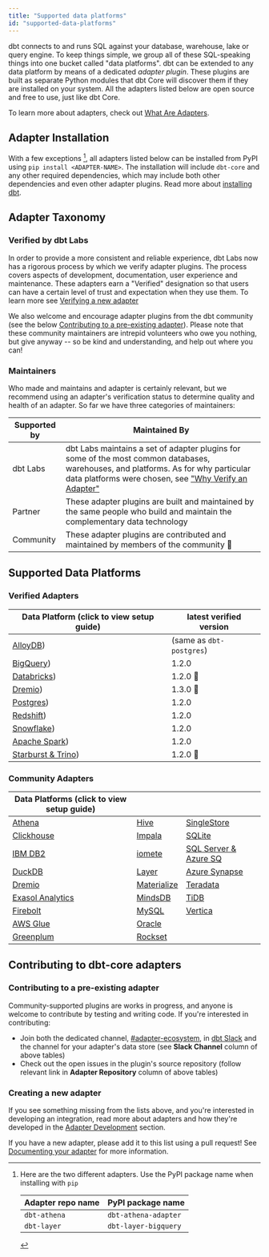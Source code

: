 ```yaml
---
title: "Supported data platforms"
id: "supported-data-platforms"
---
```


dbt connects to and runs SQL against your database, warehouse, lake or query engine. To keep things simple, we group all of these SQL-speaking things into one bucket called "data platforms". dbt can be extended to any data platform by means of a dedicated _adapter plugin_. These plugins are built as separate Python modules that dbt Core will discover them if they are installed on your system. All the adapters listed below are open source and free to use, just like dbt Core.

To learn more about adapters, check out [What Are Adapters](/guides/advanced/adapter-development/1-what-are-adapters).

## Adapter Installation

With a few exceptions [^1], all adapters listed below can be installed from PyPI using `pip install <ADAPTER-NAME>`. The installation will include `dbt-core` and any other required dependencies, which may include both other dependencies and even other adapter plugins. Read more about [installing dbt](/docs/get-started/installation).

## Adapter Taxonomy

### Verified by dbt Labs

In order to provide a more consistent and reliable experience, dbt Labs now has a rigorous process by which we verify adapter plugins. The process covers aspects of development, documentation, user experience and maintenance. These adapters earn a "Verified" designation so that users can have a certain level of trust and expectation when they use them. To learn more see [Verifying a new adapter](/guides/advanced/adapter-development/7-verifying-a-new-adapter)

We also welcome and encourage adapter plugins from the dbt community (see the below [Contributing to a pre-existing adapter](#contributing-to-a-pre-existing-adapter)). Please note that these community maintainers are intrepid volunteers who owe you nothing, but give anyway -- so be kind and understanding, and help out where you can!

### Maintainers

Who made and maintains and adapter is certainly relevant, but we recommend using an adapter's verification status to determine quality and health of an adapter. So far we have three categories of maintainers:

| Supported by | Maintained By                                                                                                                                                                                                                                  |
| ------------ | ---------------------------------------------------------------------------------------------------------------------------------------------------------------------------------------------------------------------------------------------- |
| dbt Labs     | dbt Labs maintains a set of adapter plugins for some of the most common databases, warehouses, and platforms. As for why particular data platforms were chosen, see ["Why Verify an Adapter"](7-verifying-a-new-adapter#why-verify-an-adapter) |
| Partner      | These adapter plugins are built and maintained by the same people who build and maintain the complementary data technology                                                                                                                     |
| Community    | These adapter plugins are contributed and maintained by members of the community 🌱                                                                                                                                                           |

## Supported Data Platforms

### Verified Adapters

| Data Platform (click to view setup guide) | latest verified version  |
| ----------------------------------------- | ------------------------ |
| [AlloyDB](alloydb-setup))                 | (same as `dbt-postgres`) |
| [BigQuery](bigquery-setup))               | 1.2.0                    |
| [Databricks](databricks-setup))           | 1.2.0 :construction:     |
| [Dremio](dremio-setup))                   | 1.3.0 :construction:     |
| [Postgres](postgres-setup))               | 1.2.0                    |
| [Redshift](redshift-setup))               | 1.2.0                    |
| [Snowflake](snowflake-setup))             | 1.2.0                    |
| [Apache Spark](spark-setup))              | 1.2.0                    |
| [Starburst & Trino](trino-setup))         | 1.2.0 :construction:     |

### Community Adapters

| Data Platforms (click to view setup guide) |                                  |                                      |
| ------------------------------------------ | -------------------------------- | ------------------------------------ |
| [Athena](athena-setup)                     | [Hive](hive-setup)               | [SingleStore](singlestore-setup)     |
| [Clickhouse](clickhouse-setup)             | [Impala](impala-setup)           | [SQLite](sqlite-setup)               |
| [IBM DB2](ibmdb2-setup)                    | [iomete](iomete-setup)           | [SQL Server & Azure SQ](mssql-setup) |
| [DuckDB](duckdb-setup)                     | [Layer](layer-setup)             | [Azure Synapse](azuresynapse-setup)   |
| [Dremio](dremio-setup)                     | [Materialize](materialize-setup) | [Teradata](teradata-setup)           |
| [Exasol Analytics](exasol-setup)           | [MindsDB](mindsdb-setup)         | [TiDB](tidb-setup)                   |
| [Firebolt](firebolt-setup)                 | [MySQL](mysql-setup)             | [Vertica](vertica-setup)             |
| [AWS Glue](glue-setup)                     | [Oracle](oracle-setup)           |                                      |
| [Greenplum](greenplum-setup)               | [Rockset](rockset-setup)         |                                      |

## Contributing to dbt-core adapters

### Contributing to a pre-existing adapter

Community-supported plugins are works in progress, and anyone is welcome to contribute by testing and writing code. If you're interested in contributing:

- Join both the dedicated channel, [#adapter-ecosystem](https://getdbt.slack.com/archives/C030A0UF5LM), in [dbt Slack](https://community.getdbt.com/) and the channel for your adapter's data store (see **Slack Channel** column of above tables)
- Check out the open issues in the plugin's source repository (follow relevant link in **Adapter Repository** column of above tables)

### Creating a new adapter

If you see something missing from the lists above, and you're interested in developing an integration, read more about adapters and how they're developed in the  [Adapter Development](/guides/advanced/adapter-development/1-what-are-adapters) section.

If you have a new adapter, please add it to this list using a pull request! See [Documenting your adapter](5-documenting-a-new-adapter) for more information.

[^1]: Here are the two different adapters. Use the PyPI package name when installing with `pip`

    | Adapter repo name | PyPI package name    |
    | ----------------- | -------------------- |
    | `dbt-athena`      | `dbt-athena-adapter` |
    | `dbt-layer`       | `dbt-layer-bigquery` |
